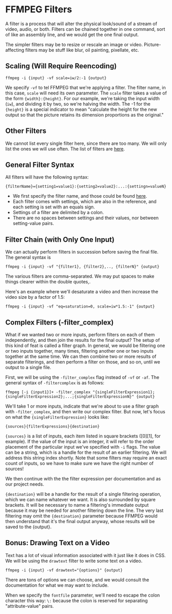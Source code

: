 # FFMPEG Filters

A filter is a process that will alter the physical look/sound of a stream of video, audio, or both. Filters can be chained together in one command, sort of like
an assembly line, and we would get the one final output.

The simpler filters may be to resize or rescale an image or video. Picture-affecting filters may be stuff like blur, oil painting, pixellate, etc.

## Scaling (Will Require Reencoding)

`ffmpeg -i {input} -vf scale=iw/2:-1 {output}`

We specify `-vf` to tel FFMPEG that we're applying a filter. The filter name, in this case, `scale` will need its own parameter. The `scale` filter takes a
value of the form `{width}:{height}`. For our example, we're taking the input width (`iw`), and dividing it by two, so we're halving the width. The -1 for the
`{height}` is a special indicator to mean "calculate the height for the new output so that the picture retains its dimension proportions as the original."

## Other Filters

We cannot list every single filter here, since there are too many. We will only list the ones we will use often. The list of filters are
[here](https://ffmpeg.org/ffmpeg-filters.html).

## General Filter Syntax
All filters will have the following syntax:

`{filterName}={setting1=value1}:{setting2=value2}:...:{settingn=valueN}`

* We first specify the filter name, and those could be found [here](https://ffmpeg.org/ffmpeg-filters.html).
* Each filter comes with settings, which are also in the reference, and each setting is set with an equals sign.
* Settings of a filter are delimited by a colon.
* There are no spaces between settings and their values, nor between setting-value pairs.

## Filter Chain (with Only One Input)

We can actually perform filters in succession before saving the final file. The general syntax is

`ffmpeg -i {input} -vf "{filter1}, {filter2},.., {filterN}" {output}`

The various filters are comma-separated. We may put spaces to make things clearer within the double quotes,.

Here's an example where we'll desaturate a video and then increase the video size by a factor of 1.5:

`ffmpeg -i {input} -vf "eq=saturation=0, scale=iw*1.5:-1" {output}`

## Complex Filters (-filter_complex)

What if we wanted two or more inputs, perform filters on each of them independently, and then join the results for the final output? The setup of this kind of feat
is called a filter graph. In general, we would be filtering one or two inputs together, many times, filtering another one or two inputs together at the same time.
We can then combine two or more results of separate filterings, and then perform a filter on those, and so on, until we output to a single file.

First, we will be using the `-filter_complex` flag instead of `-vf` or `-af`. The general syntax of `-filtercomplex` is as follows:

`ffmpeg [-i {input1}]+ -filter_complex "{singleFilterExpression1};{singleFilterExpression2};...;{singleFilterExpressionN}" {output}`

We'll take 1 or more inputs, indicate that we're about to use a filter graph with `-filter_complex`, and then write our complex filter. But now, let's focus
on what the `{singleFilterExpression}` looks like:

`{sources}{filterExpressions}{destination}`

`{sources}` is a list of inputs, each item listed in square brackets ([0][1], for example). If the value of the input is an integer, it will refer to the order
placement of the particular input we've specified with `-i` flags. The value can be a string, which is a handle for the result of an earlier filtering. We will 
address this string index shortly. Note that some filters may require an exact count of inputs, so we have to make sure we have the right number of sources!

We then continue with the the filter expression per documentation and as our project needs.

`{destination}` will be a handle for the result of a single filtering operation, which we can name whatever we want. It is also surrounded by square brackets.
It will be necessary to name a filtering's immediate output because it may be needed for another filtering down the line. The very last filtering may omit the
`{destination}` parameter because FFMPEG would then understand that it's the final output anyway, whose results will be saved to the {output}.

## Bonus: Drawing Text on a Video

Text has a lot of visual information associated with it just like it does in CSS. We will be using the `drawtext` filter to write some text on a video.

`ffmpeg -i {input} -vf drawtext="{options}" {output}`

There are tons of options we can choose, and we would consult the documentation for what we may want to include.

When we specify the `fontfile` parameter, we'll need to escape the colon character this way: `\:` because the colon is reserved for separating "attribute-value"
pairs.
